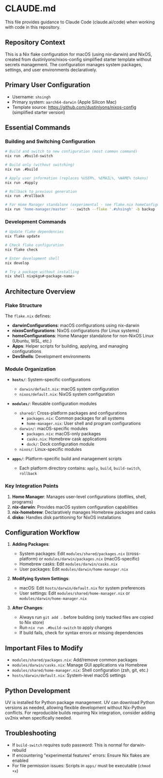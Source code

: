# CLAUDE.md

This file provides guidance to Claude Code (claude.ai/code) when working with code in this repository.

## Repository Context

This is a Nix flake configuration for macOS (using nix-darwin) and NixOS, created from dustinlyons/nixos-config simplified starter template without secrets management. The configuration manages system packages, settings, and user environments declaratively.

## Primary User Configuration

- Username: `shsingh`
- Primary system: `aarch64-darwin` (Apple Silicon Mac)
- Template source: https://github.com/dustinlyons/nixos-config (simplified starter version)

## Essential Commands

### Building and Switching Configuration

```bash
# Build and switch to new configuration (most common command)
nix run .#build-switch

# Build only (without switching)
nix run .#build

# Apply user information (replaces %USER%, %EMAIL%, %NAME% tokens)
nix run .#apply

# Rollback to previous generation
nix run .#rollback

# For Home Manager standalone (experimental - see flake.nix homeConfigurations)
nix run 'home-manager/master' -- switch --flake '.#shsingh' -b backup
```

### Development Commands

```bash
# Update flake dependencies
nix flake update

# Check flake configuration
nix flake check

# Enter development shell
nix develop

# Try a package without installing
nix shell nixpkgs#<package-name>
```

## Architecture Overview

### Flake Structure

The `flake.nix` defines:
- **darwinConfigurations**: macOS configurations using nix-darwin
- **nixosConfigurations**: NixOS configurations (for Linux systems)
- **homeConfigurations**: Home Manager standalone for non-NixOS Linux (Ubuntu, WSL, etc.)
- **Apps**: Helper scripts for building, applying, and managing configurations
- **DevShells**: Development environments

### Module Organization

- **`hosts/`**: System-specific configurations
  - `darwin/default.nix`: macOS system configuration
  - `nixos/default.nix`: NixOS system configuration

- **`modules/`**: Reusable configuration modules
  - `shared/`: Cross-platform packages and configurations
    - `packages.nix`: Common packages for all systems
    - `home-manager.nix`: User shell and program configurations
  - `darwin/`: macOS-specific modules
    - `packages.nix`: macOS-only packages
    - `casks.nix`: Homebrew cask applications
    - `dock/`: Dock configuration module
  - `nixos/`: Linux-specific modules

- **`apps/`**: Platform-specific build and management scripts
  - Each platform directory contains: `apply`, `build`, `build-switch`, `rollback`

### Key Integration Points

1. **Home Manager**: Manages user-level configurations (dotfiles, shell, programs)
2. **nix-darwin**: Provides macOS system configuration capabilities
3. **nix-homebrew**: Declaratively manages Homebrew packages and casks
4. **disko**: Handles disk partitioning for NixOS installations

## Configuration Workflow

1. **Adding Packages**:
   - System packages: Edit `modules/shared/packages.nix` (cross-platform) or `modules/darwin/packages.nix` (macOS-specific)
   - Homebrew casks: Edit `modules/darwin/casks.nix`
   - User packages: Edit `modules/darwin/home-manager.nix`

2. **Modifying System Settings**:
   - macOS: Edit `hosts/darwin/default.nix` for system preferences
   - User settings: Edit `modules/shared/home-manager.nix` or `modules/darwin/home-manager.nix`

3. **After Changes**:
   - Always run `git add .` before building (only tracked files are copied to Nix store)
   - Run `nix run .#build-switch` to apply changes
   - If build fails, check for syntax errors or missing dependencies

## Important Files to Modify

- `modules/shared/packages.nix`: Add/remove common packages
- `modules/darwin/casks.nix`: Manage GUI applications via Homebrew
- `modules/shared/home-manager.nix`: Shell configuration (zsh, git, etc.)
- `hosts/darwin/default.nix`: System-level macOS settings

## Python Development

UV is installed for Python package management. UV can download Python versions as needed, allowing flexible development without Nix-Python conflicts. For reproducible builds requiring Nix integration, consider adding uv2nix when specifically needed.

## Troubleshooting

- If `build-switch` requires sudo password: This is normal for darwin-rebuild
- If encountering "experimental features" errors: Ensure Nix flakes are enabled
- For file permission issues: Scripts in `apps/` must be executable (`chmod +x`)
